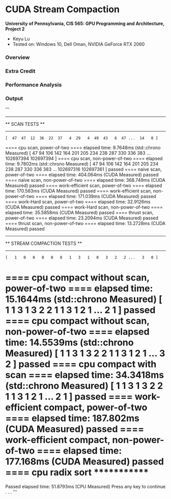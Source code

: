 CUDA Stream Compaction
======================

**University of Pennsylvania, CIS 565: GPU Programming and Architecture, Project 2**

* Keyu Lu
* Tested on: Windows 10, Dell Oman, NVIDIA GeForce RTX 2060

### Overview 




### Extra Credit




### Performance Analysis 



### Output
'''

****************
** SCAN TESTS **
****************
    [  47  47  12  36  22  37   4  29   4  49  43   6  47 ...  14   0 ]
==== cpu scan, power-of-two ====
   elapsed time: 9.7648ms    (std::chrono Measured)
    [  47  94 106 142 164 201 205 234 238 287 330 336 383 ... 102697394 102697394 ]
==== cpu scan, non-power-of-two ====
   elapsed time: 9.7802ms    (std::chrono Measured)
    [  47  94 106 142 164 201 205 234 238 287 330 336 383 ... 102697316 102697361 ]
    passed
==== naive scan, power-of-two ====
   elapsed time: 404.064ms    (CUDA Measured)
    passed
==== naive scan, non-power-of-two ====
   elapsed time: 368.749ms    (CUDA Measured)
    passed
==== work-efficient scan, power-of-two ====
   elapsed time: 170.563ms    (CUDA Measured)
    passed
==== work-efficient scan, non-power-of-two ====
   elapsed time: 171.039ms    (CUDA Measured)
    passed
==== work-Hard scan, power-of-two ====
   elapsed time: 32.9126ms    (CUDA Measured)
    passed
==== work-Hard scan, non-power-of-two ====
   elapsed time: 35.5858ms    (CUDA Measured)
    passed
==== thrust scan, power-of-two ====
   elapsed time: 23.2094ms    (CUDA Measured)
    passed
==== thrust scan, non-power-of-two ====
   elapsed time: 13.2728ms    (CUDA Measured)
    passed

*****************************
** STREAM COMPACTION TESTS **
*****************************
    [   1   0   0   0   0   0   1   3   1   0   3   2   2 ...   3   0 ]
==== cpu compact without scan, power-of-two ====
   elapsed time: 15.1644ms    (std::chrono Measured)
    [   1   1   3   1   3   2   2   1   1   3   1   2   1 ...   2   1 ]
    passed
==== cpu compact without scan, non-power-of-two ====
   elapsed time: 14.5539ms    (std::chrono Measured)
    [   1   1   3   1   3   2   2   1   1   3   1   2   1 ...   3   2 ]
    passed
==== cpu compact with scan ====
   elapsed time: 34.3418ms    (std::chrono Measured)
    [   1   1   3   1   3   2   2   1   1   3   1   2   1 ...   2   1 ]
    passed
==== work-efficient compact, power-of-two ====
   elapsed time: 187.802ms    (CUDA Measured)
    passed
==== work-efficient compact, non-power-of-two ====
   elapsed time: 177.168ms    (CUDA Measured)
    passed
==== cpu radix sort ***********
 ====
Passed
   elapsed time: 51.8793ms    (CPU Measured)
Press any key to continue . . .
'''

